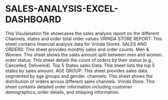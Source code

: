 # SALES-ANALYSIS-EXCEL-DASHBOARD
This  Visulaisation file showcases the sales analysis report  on the different Channels, states and order total order values
VRINDA STORE REPORT: This sheet contains financial analysis data for Vrinda Stores.
SALES AND ORDERS: This sheet provides monthly sales and order counts.
Men & Women: This sheet shows the sales amount split between men and women.
order status: This sheet details the count of orders by their status (e.g., Cancelled, Delivered).
Top 5 States sales Data: This sheet lists the top 5 states by sales amount.
AGE GROUP: This sheet provides sales data segmented by age groups and gender.
channels: This sheet shows the distribution of orders across different sales channels.
Vrinda Store: This sheet contains detailed order information including customer demographics, order details, and shipping information.
